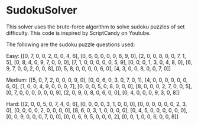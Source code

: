 # SudokuSolver
This solver uses the brute-force algorithm to solve sudoku puzzles of set difficulty. This code is inspired by ScriptCandy on Youtube.

The following are the sudoku puzzle questions used:

Easy:
            [[0, 7, 0, 0, 2, 0, 0, 4, 6],
             [0, 6, 0, 0, 0, 0, 8, 9, 0],
             [2, 0, 0, 8, 0, 0, 7, 1, 5],
             [0, 8, 4, 0, 9, 7, 0, 0, 0],
             [7, 1, 0, 0, 0, 0, 0, 5, 9],
             [0, 0, 0, 1, 3, 0, 4, 8, 0],
             [6, 9, 7, 0, 0, 2, 0, 0, 8],
             [0, 5, 8, 0, 0, 0, 0, 6, 0],
             [4, 3, 0, 0, 8, 0, 0, 7, 0]]

Medium:
               [[5, 0, 7, 2, 0, 0, 0, 9, 0],
                [0, 0, 6, 0, 3, 0, 7, 0, 1],
                [4, 0, 0, 0, 0, 0, 0, 6, 0],
                [1, 0, 0, 4, 9, 0, 0, 0, 7],
                [0, 0, 0, 5, 0, 8, 0, 0, 0],
                [8, 0, 0, 0, 2, 7, 0, 0, 5],
                [0, 7, 0, 0, 0, 0, 0, 0, 9],
                [2, 0, 9, 0, 8, 0, 6, 0, 0],
                [0, 4, 0, 0, 0, 9, 3, 0, 8]]

Hard: 
            [[2, 0, 0, 5, 0, 7, 4, 0, 6],
             [0, 0, 0, 0, 3, 1, 0, 0, 0],
             [0, 0, 0, 0, 0, 0, 2, 3, 0],
             [0, 0, 0, 0, 2, 0, 0, 0, 0],
             [8, 6, 0, 3, 1, 0, 0, 0, 0],
             [0, 4, 5, 0, 0, 0, 0, 0, 0],
             [0, 0, 9, 0, 0, 0, 7, 0, 0],
             [0, 0, 6, 9, 5, 0, 0, 0, 2],
             [0, 0, 1, 0, 0, 6, 0, 0, 8]]
